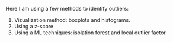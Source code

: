Here I am using a few methods to identify outliers:
1. Vizualization method: boxplots and histograms.
2. Using a z-score
3. Using a ML techniques: isolation forest and local outlier factor.
